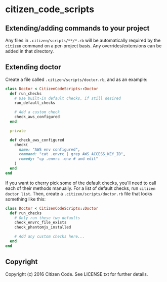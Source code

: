 # citizen_code_scripts

## Extending/adding commands to your project

Any files in `.citizen/scripts/**/*.rb` will be automatically required
by the `citizen` command on a per-project basis. Any overrides/extensions
can be added in that directory.

## Extending doctor

Create a file called `.citizen/scripts/doctor.rb`, and as an example:

```ruby
class Doctor < CitizenCodeScripts::Doctor
  def run_checks
    # Use built-in default checks, if still desired
    run_default_checks

    # Add a custom check
    check_aws_configured
  end

  private

  def check_aws_configured
    check(
      name: "AWS env configured",
      command: "cat .envrc | grep AWS_ACCESS_KEY_ID",
      remedy: "cp .envrc .env # and edit"
    )
  end
end
```

If you want to cherry pick some of the default checks, you'll need
to call each of their methods manually. For a list of default checks,
run `citizen doctor list`. Then, create a `.citizen/scripts/doctor.rb` 
file that looks something like this:

```ruby
class Doctor < CitizenCodeScripts::Doctor
  def run_checks
    # Only run these two defaults
    check_envrc_file_exists
    check_phantomjs_installed

    # Add any custom checks here...
  end
end
```

## Copyright

Copyright (c) 2016 Citizen Code. See LICENSE.txt for further details.
